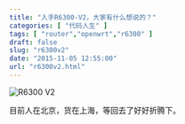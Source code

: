 ```yaml
---
title: "入手R6300-V2，大家有什么想说的？"
categories: [ "代码人生" ]
tags: [ "router","openwrt","r6300" ]
draft: false
slug: "r6300v2"
date: "2015-11-05 12:55:00"
url: "r6300v2.html"
---
```


![R6300 V2][1]


<!--more-->


目前人在北京，货在上海，等回去了好好折腾下。

  [1]: https://blog.phpgao.com/usr/uploads/2015/11/548519534.jpg